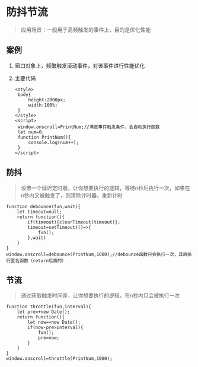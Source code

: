 # 防抖节流

> 应用场景：一般用于高频触发的事件上，目的是优化性能

## 案例

1. 窗口对象上，频繁触发滚动事件，对该事件进行性能优化

2. 主要代码

   ```
   <style>
   	body{
   		height:2000px;
   		width:100%;
   	}
   </style>
   <script>
   	window.onscroll=PrintNum;//满足事件触发条件，会自动执行函数
   	let num=0;
   	function PrintNum(){
   		console.log(num++);
   	}
   </script>
   ```

## 防抖

> 设置一个延迟定时器，让你想要执行的逻辑，等待n秒后执行一次，如果在n秒内又被触发了，则清除计时器，重新计时

```
function debounce(fun,wait){
	let timeout=null;
	return function(){
		if(timeout){clearTimeout(timeout)};
		timeout=setTimeout(()=>{
			fun();
		},wait)
	}
}
window.onscroll=debounce(PrintNum,1000);//debounce函数只会执行一次，其后执行匿名函数（return后面的）
```

## 节流

> 通过获取触发时间差，让你想要执行的逻辑，在n秒内只会被执行一次

```
function throttle(fun,interval){
	let pre=+new Date();
	return function(){
		let now=+new Date();
		if(now-pre>interval){
			fun();
			pre=now;
		}
	}
}
window.onscroll=throttle(PrintNum,1000);
```

